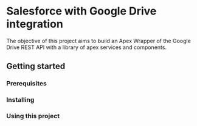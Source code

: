 # Salesforce with Google Drive integration
The objective of this project aims to build an Apex Wrapper of the Google Drive REST API with a library of apex services and components.

## Getting started

### Prerequisites

### Installing

### Using this project


